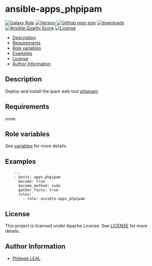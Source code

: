 # ansible-apps_phpipam

[![Galaxy Role](https://img.shields.io/badge/galaxy-apps_phpipam-purple?style=flat)](https://galaxy.ansible.com/lotusnoir/apps_phpipam)
[![Version](https://img.shields.io/github/release/lotusnoir/ansible-apps_phpipam.svg)](https://github.com/lotusnoir/ansible-apps_phpipam/releases/latest)
[![GitHub repo size](https://img.shields.io/github/repo-size/lotusnoir/ansible-apps_phpipam?color=orange&style=flat)](https://galaxy.ansible.com/lotusnoir/apps_phpipam)
[![downloads](https://img.shields.io/ansible/role/d/52262)](https://galaxy.ansible.com/lotusnoir/apps_phpipam)
[![Ansible Quality Score](https://img.shields.io/ansible/quality/52262)](https://galaxy.ansible.com/lotusnoir/apps_phpipam)
[![License](https://img.shields.io/badge/license-Apache--2.0-brightgreen?style=flat)](https://opensource.org/licenses/Apache-2.0)

<!-- START doctoc generated TOC please keep comment here to allow auto update -->
<!-- DON'T EDIT THIS SECTION, INSTEAD RE-RUN doctoc TO UPDATE -->

- [Description](#description)
- [Requirements](#requirements)
- [Role variables](#role-variables)
- [Examples](#examples)
- [License](#license)
- [Author Information](#author-information)

<!-- END doctoc generated TOC please keep comment here to allow auto update -->

## Description

Deploy and install the ipam web tool [phpipam](https://github.com/momorientes/phpipam).
## Requirements

none

## Role variables

See [variables](/defaults/main.yml) for more details.

## Examples

        ---
        - hosts: apps_phpipam
          become: true
          become_method: sudo
          gather_facts: true
          roles:
            - role: ansible-apps_phpipam


## License

This project is licensed under Apache License. See [LICENSE](/LICENSE) for more details.

## Author Information

- [Philippe LEAL](https://github.com/lotusnoir)
